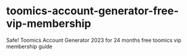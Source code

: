 # toomics-account-generator-free-vip-membership
Safe! Toomics Account Generator 2023 for 24 months free toomics vip membership guide
